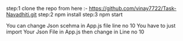 step:1 clone the repo from here :- https://github.com/vinay7722/Task-Navadhiti.git 
step:2 npm install
step:3 npm start

You can change Json scehma in App.js file line no 10
You have to just import Your Json File in App.js then change in Line no 10
